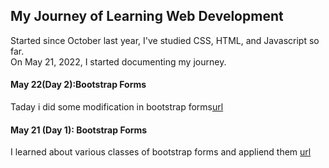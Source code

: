 ## My Journey of Learning Web Development
Started since October last year, I've studied CSS, HTML, and Javascript so far.  
On May 21, 2022, I started documenting my journey.

#### May 22(Day 2):Bootstrap Forms
Taday i did some modification in bootstrap forms[url](https://replit.com/@jaweriah/class-form#index.html)

#### May 21 (Day 1): Bootstrap Forms
I learned about various classes of bootstrap forms and appliend them [url](https://employ-bootstrap.jaweriah.repl.co/)
